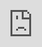 title: Visuals

---



ikPA'19  banner artwork © Turner Williams and Onassis STEGI  
ikPA'19 Posters artwork © Onassis STEGI  

### ikPA'19 Posters

[PDF poster 1]({filename}/doc/ImproTech_Poster_1.pdf)  
[PDF poster 1]({filename}/doc/ImproTech_Poster_2.pdf)

---

### ikPA'19 mashup by Jeff Joly @ popmyfilm

<br>

<iframe src="https://vimeo.com/365537126" width="640" height="360" frameborder="0" webkitallowfullscreen mozallowfullscreen allowfullscreen></iframe>

### ikPA'19 all the movies

<iframe src='https://vimeo.com/showcase/6364851/embed' allowfullscreen frameborder='0' style='position:absolute;top:0;left:0;width:100%;height:100%;'></iframe>

<br>
<br>

---



<p align="center">
   <img src="../doc/ImproTech_Poster_1.jpg" width="600" hspace="20">
  <br><br>
  <img src="../doc/ImproTech_Poster_2.jpg" width="600" hspace="20">
  <br><br>
</p>

